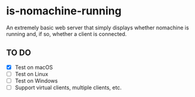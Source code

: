 # is-nomachine-running

An extremely basic web server that simply displays whether nomachine is running and, if so, whether a client is connected.

## TO DO

- [X] Test on macOS
- [ ] Test on Linux
- [ ] Test on Windows
- [ ] Support virtual clients, multiple clients, etc.
